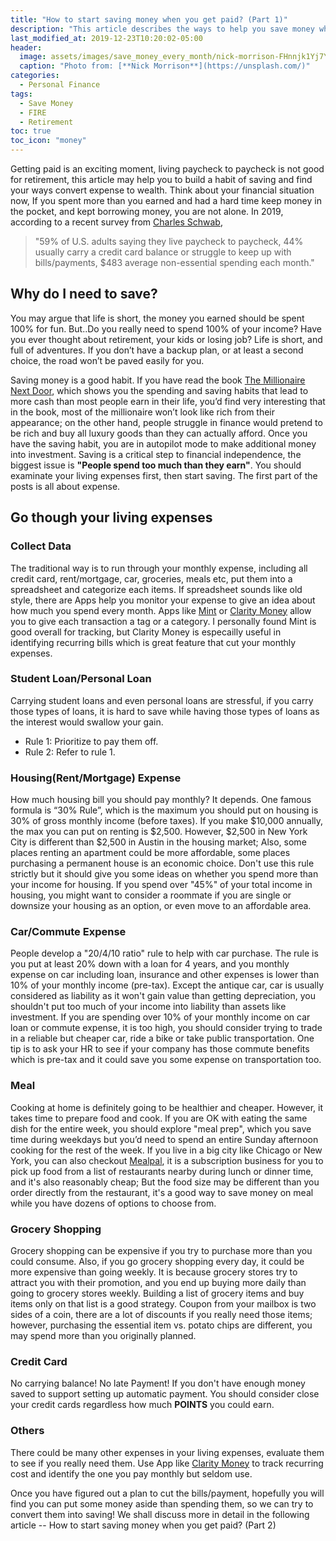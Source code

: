 ```yaml
---
title: "How to start saving money when you get paid? (Part 1)"
description: "This article describes the ways to help you save money when you get paid, and gives suggestions on how to plan saving and investing for retirement"
last_modified_at: 2019-12-23T10:20:02-05:00
header:
  image: assets/images/save_money_every_month/nick-morrison-FHnnjk1Yj7Y-unsplash.jpg
  caption: "Photo from: [**Nick Morrison**](https://unsplash.com/)"
categories:
  - Personal Finance
tags:
  - Save Money
  - FIRE
  - Retirement
toc: true
toc_icon: "money"
---
```

 
Getting paid is an exciting moment, living paycheck to paycheck is not good for retirement, this article may help you to build a habit of saving and find your ways convert expense to wealth.
Think about your financial situation now, If you spent more than you earned and had a hard time keep money in the pocket, and kept borrowing money, you are not alone. In 2019, according to a recent survey from [Charles Schwab](https://content.schwab.com/web/retail/public/about-schwab/Charles-Schwab-2019-Modern-Wealth-Survey-findings-0519-9JBP.pdf),
> "59% of U.S. adults saying they live paycheck to paycheck, 44% usually carry a credit card balance or struggle to keep up with bills/payments, $483 average non-essential spending each month."
 
## Why do I need to save?
 
You may argue that life is short, the money you earned should be spent 100% for fun. But..Do you really need to spend 100% of your income? Have you ever thought about retirement, your kids or losing job? Life is short, and full of adventures. If you don’t have a backup plan, or at least a second choice, the road won’t be paved easily for you.
 
Saving money is a good habit. If you have read the book [The Millionaire Next Door](https://www.amazon.com/Millionaire-Next-Door-Surprising-Americas/dp/1589795474), which shows you the spending and saving habits that lead to more cash than most people earn in their life, you’d find very interesting that in the book, most of the millionaire won’t look like rich from their appearance; on the other hand, people struggle in finance would pretend to be rich and buy all luxury goods than they can actually afford. Once you have the saving habit, you are in autopilot mode to make additional money into investment. Saving is a critical step to financial independence, the biggest issue is **"People spend too much than they earn"**. You should examinate your living expenses first, then start saving. The first part of the posts is all about expense.
 
## Go though your living expenses
 
### Collect Data
The traditional way is to run through your monthly expense, including all credit card, rent/mortgage, car, groceries, meals etc, put them into a spreadsheet and categorize each items. If spreadsheet sounds like old style, there are Apps help you monitor your expense to give an idea about how much you spend every month. Apps like [Mint](https://www.mint.com/) or [Clarity Money](https://www.marcus.com/us/en/clarity-money) allow you to give each transaction a tag or a category. I personally found Mint is good overall for tracking, but Clarity Money is especailly useful in identifying recurring bills which is great feature that cut your monthly expenses.
 
### Student Loan/Personal Loan
Carrying student loans and even personal loans are stressful, if you carry those types of loans, it is hard to save while having those types of loans as the interest would swallow your gain.
- Rule 1: Prioritize to pay them off.
- Rule 2: Refer to rule 1.
 
### Housing(Rent/Mortgage) Expense
How much housing bill you should pay monthly? It depends. One famous formula is “30% Rule”, which is the maximum you should put on housing is 30% of gross monthly income (before taxes). If you make $10,000 annually, the max you can put on renting is $2,500. However, $2,500 in New York City is different than $2,500 in Austin in the housing market; Also, some places renting an apartment could be more affordable, some places purchasing a permanent house is an economic choice. Don't use this rule strictly but it should give you some ideas on whether you spend more than your income for housing. If you spend over "45%" of your total income in housing, you might want to consider a roommate if you are single or downsize your housing as an option, or even move to an affordable area.
 
### Car/Commute Expense
People develop a "20/4/10 ratio" rule to help with car purchase. The rule is you put at least 20% down with a loan for 4 years, and you monthly expense on car including loan, insurance and other expenses is lower than 10% of your monthly income (pre-tax). Except the antique car, car is usually considered as liability as it won't gain value than getting depreciation, you shouldn't put too much of your income into liability than assets like investment. If you are spending over 10% of your monthly income on car loan or commute expense, it is too high, you should consider trying to trade in a reliable but cheaper car, ride a bike or take public transportation. One tip is to ask your HR to see if your company has those commute benefits which is pre-tax and it could save you some expense on transportation too.
 
### Meal
Cooking at home is definitely going to be healthier and cheaper. However, it takes time to prepare food and cook. If you are OK with eating the same dish for the entire week, you should explore "meal prep", which you save time during weekdays but you’d need to spend an entire Sunday afternoon cooking for the rest of the week. If you live in a big city like Chicago or New York, you can also checkout [Mealpal](https://www.mealpal.com/), it is a subscription business for you to pick up food from a list of restaurants nearby during lunch or dinner time, and it's also reasonably cheap; But the food size may be different than you order directly from the restaurant, it's a good way to save money on meal while you have dozens of options to choose from.
 
### Grocery Shopping
Grocery shopping can be expensive if you try to purchase more than you could consume. Also, if you go grocery shopping every day, it could be more expensive than going weekly. It is because grocery stores try to attract you with their promotion, and you end up buying more daily than going to grocery stores weekly. Building a list of grocery items and buy items only on that list is a good strategy. Coupon from your mailbox is two sides of a coin, there are a lot of discounts if you really need those items; however, purchasing the essential item vs. potato chips are different, you may spend more than you originally planned.

### Credit Card
No carrying balance! No late Payment! If you don't have enough money saved to support setting up automatic payment. You should consider close your credit cards regardless how much **POINTS** you could earn.
 
### Others
There could be many other expenses in your living expenses, evaluate them to see if you really need them. Use App like [Clarity Money](https://www.marcus.com/us/en/clarity-money) to track recurring cost and identify the one you pay monthly but seldom use. 
 
Once you have figured out a plan to cut the bills/payment, hopefully you will find you can put some money aside than spending them, so we can try to convert them into saving! We shall discuss more in detail in the following article -- How to start saving money when you get paid? (Part 2)

